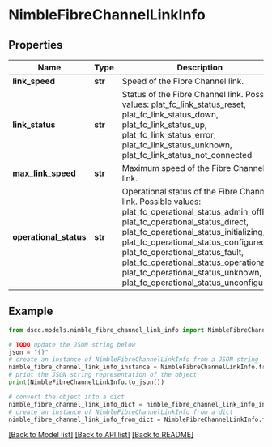# NimbleFibreChannelLinkInfo


## Properties

Name | Type | Description | Notes
------------ | ------------- | ------------- | -------------
**link_speed** | **str** | Speed of the Fibre Channel link. | [optional] 
**link_status** | **str** | Status of the Fibre Channel link. Possible values: plat_fc_link_status_reset, plat_fc_link_status_down, plat_fc_link_status_up, plat_fc_link_status_error, plat_fc_link_status_unknown, plat_fc_link_status_not_connected | [optional] 
**max_link_speed** | **str** | Maximum speed of the Fibre Channel link. | [optional] 
**operational_status** | **str** | Operational status of the Fibre Channel link. Possible values: plat_fc_operational_status_admin_offline, plat_fc_operational_status_direct, plat_fc_operational_status_initializing, plat_fc_operational_status_configured, plat_fc_operational_status_fault, plat_fc_operational_status_operational, plat_fc_operational_status_unknown, plat_fc_operational_status_unconfigured | [optional] 

## Example

```python
from dscc.models.nimble_fibre_channel_link_info import NimbleFibreChannelLinkInfo

# TODO update the JSON string below
json = "{}"
# create an instance of NimbleFibreChannelLinkInfo from a JSON string
nimble_fibre_channel_link_info_instance = NimbleFibreChannelLinkInfo.from_json(json)
# print the JSON string representation of the object
print(NimbleFibreChannelLinkInfo.to_json())

# convert the object into a dict
nimble_fibre_channel_link_info_dict = nimble_fibre_channel_link_info_instance.to_dict()
# create an instance of NimbleFibreChannelLinkInfo from a dict
nimble_fibre_channel_link_info_from_dict = NimbleFibreChannelLinkInfo.from_dict(nimble_fibre_channel_link_info_dict)
```
[[Back to Model list]](../README.md#documentation-for-models) [[Back to API list]](../README.md#documentation-for-api-endpoints) [[Back to README]](../README.md)


